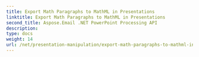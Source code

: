 ```yaml
---
title: Export Math Paragraphs to MathML in Presentations
linktitle: Export Math Paragraphs to MathML in Presentations
second_title: Aspose.Email .NET PowerPoint Processing API
description: 
type: docs
weight: 14
url: /net/presentation-manipulation/export-math-paragraphs-to-mathml-in-presentations/
---
```

